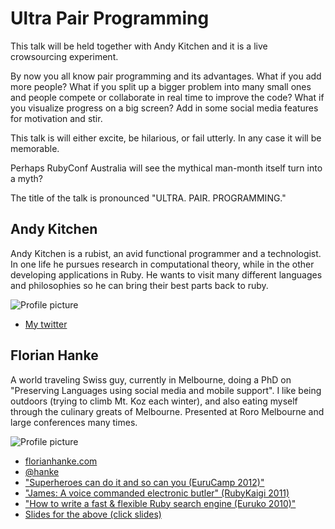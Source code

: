 # Ultra Pair Programming

This talk will be held together with Andy Kitchen and it is a live crowsourcing experiment.

By now you all know pair programming and its advantages.
What if you add more people? What if you split up a bigger problem into many small ones and people compete or collaborate in real time to improve the code? What if you visualize progress on a big screen? Add in some social media features for motivation and stir.

This talk is will either excite, be hilarious, or fail utterly. In any case it will be memorable.

Perhaps RubyConf Australia will see the mythical man-month itself turn into a myth?

The title of the talk is pronounced "ULTRA. PAIR. PROGRAMMING."

## Andy Kitchen

Andy Kitchen is a rubist, an avid functional programmer and a technologist.
In one life he pursues research in computational theory, while in the other
developing applications in Ruby. He wants to visit many different languages
and philosophies so he can bring their best parts back to ruby.

![Profile picture](https://raw.github.com/andykitchen/rubyconfau-2013-cfp/master/andy_kitchen-beautiful_ruby/profile_picture.jpg)

- [My twitter](https://twitter.com/auastro)

## Florian Hanke

A world traveling Swiss guy, currently in Melbourne, doing a PhD on "Preserving Languages using social media and mobile support". I like being outdoors (trying to climb Mt. Koz each winter), and also eating myself through the culinary greats of Melbourne. Presented at Roro Melbourne and large conferences many times.

![Profile picture](http://www.gravatar.com/avatar/de2d64478e715fb02266f77a3f5641f6?size=160)

- [florianhanke.com](http://florianhanke.com)
- [@hanke](https://twitter.com/hanke)
- ["Superheroes can do it and so can you (EuruCamp 2012)"](http://example.com)
- ["James: A voice commanded electronic butler" (RubyKaigi 2011)](http://www.ustream.tv/recorded/16057682/highlight/187654)
- ["How to write a fast & flexible Ruby search engine (Euruko 2010)"](https://vimeo.com/48298363)
- [Slides for the above (click slides)](http://euruko2010.heroku.com/Florian-Hanke-)
